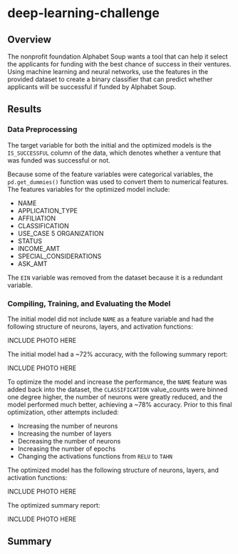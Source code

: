# deep-learning-challenge

Overview
------------------
The nonprofit foundation Alphabet Soup wants a tool that can help it select the applicants for funding with the best chance of success in their ventures. Using machine learning and neural networks, use the features in the provided dataset to create a binary classifier that can predict whether applicants will be successful if funded by Alphabet Soup.

Results
-------------------

### Data Preprocessing
The target variable for both the initial and the optimized models is the `IS_SUCCESSFUL` column of the data, which denotes whether a venture that was funded was successful or not.


Because some of the feature variables were categorical variables, the `pd.get_dummies()` function was used to convert them to numerical features. The features variables for the optimized model include:
- NAME
- APPLICATION_TYPE
- AFFILIATION
- CLASSIFICATION
- USE_CASE 5 ORGANIZATION
- STATUS
- INCOME_AMT
- SPECIAL_CONSIDERATIONS
- ASK_AMT


The `EIN` variable was removed from the dataset because it is a redundant variable.


### Compiling, Training, and Evaluating the Model


The initial model did not include `NAME` as a feature variable and had the following structure of neurons, layers, and activation functions:

INCLUDE PHOTO HERE

The initial model had a ~72% accuracy, with the following summary report:

INCLUDE PHOTO HERE

To optimize the model and increase the performance, the `NAME` feature was added back into the dataset, the `CLASSIFICATION` value_counts were binned one degree higher, the number of neurons were greatly reduced, and the model performed much better, achieving a ~78% accuracy. Prior to this final optimization, other attempts included:
- Increasing the number of neurons
- Increasing the number of layers
- Decreasing the number of neurons
- Increasing the number of epochs
- Changing the activations functions from `RELU` to `TAHN`


The optimized model has the following structure of neurons, layers, and activation functions:


INCLUDE PHOTO HERE


The optimized summary report:


INCLUDE PHOTO HERE


## Summary
